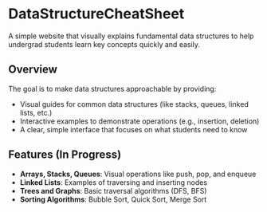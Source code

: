 # DataStructureCheatSheet

A simple website that visually explains fundamental data structures to help undergrad students learn key concepts quickly and easily.

## Overview
The goal is to make data structures approachable by providing:
- Visual guides for common data structures (like stacks, queues, linked lists, etc.)
- Interactive examples to demonstrate operations (e.g., insertion, deletion)
- A clear, simple interface that focuses on what students need to know

## Features (In Progress)
- **Arrays, Stacks, Queues**: Visual operations like push, pop, and enqueue
- **Linked Lists**: Examples of traversing and inserting nodes
- **Trees and Graphs**: Basic traversal algorithms (DFS, BFS)
- **Sorting Algorithms**: Bubble Sort, Quick Sort, Merge Sort
